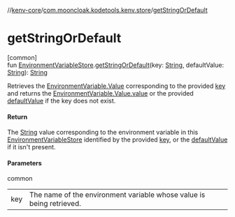 //[kenv-core](../../index.md)/[com.mooncloak.kodetools.kenv.store](index.md)/[getStringOrDefault](get-string-or-default.md)

# getStringOrDefault

[common]\
fun [EnvironmentVariableStore](-environment-variable-store/index.md).[getStringOrDefault](get-string-or-default.md)(key: [String](https://kotlinlang.org/api/latest/jvm/stdlib/kotlin/-string/index.html), defaultValue: [String](https://kotlinlang.org/api/latest/jvm/stdlib/kotlin/-string/index.html)): [String](https://kotlinlang.org/api/latest/jvm/stdlib/kotlin/-string/index.html)

Retrieves the [EnvironmentVariable.Value](../com.mooncloak.kodetools.kenv/-environment-variable/-value/index.md) corresponding to the provided [key](get-string-or-default.md) and returns the [EnvironmentVariable.Value.value](https://kotlinlang.org/api/latest/jvm/stdlib/kotlin/-string/index.html) or the provided [defaultValue](get-string-or-default.md) if the key does not exist.

#### Return

The [String](https://kotlinlang.org/api/latest/jvm/stdlib/kotlin/-string/index.html) value corresponding to the environment variable in this [EnvironmentVariableStore](-environment-variable-store/index.md) identified by the provided [key](get-string-or-default.md), or the [defaultValue](get-string-or-default.md) if it isn't present.

#### Parameters

common

| | |
|---|---|
| key | The name of the environment variable whose value is being retrieved. |
